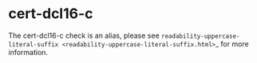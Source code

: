 cert-dcl16-c
============

The cert-dcl16-c check is an alias, please see
`readability-uppercase-literal-suffix <readability-uppercase-literal-suffix.html>`\_
for more information.
